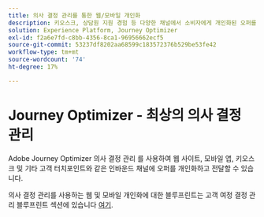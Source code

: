 ```yaml
---
title: 의사 결정 관리를 통한 웹/모바일 개인화
description: 키오스크, 상담원 지원 경험 등 다양한 채널에서 소비자에게 개인화된 오퍼를 제공합니다.
solution: Experience Platform, Journey Optimizer
exl-id: f2a6e7fd-c8bb-4356-8ca1-96956662ecf5
source-git-commit: 53237df8202aa68599c183572376b529be53fe42
workflow-type: tm+mt
source-wordcount: '74'
ht-degree: 17%

---
```


# Journey Optimizer - 최상의 의사 결정 관리

Adobe Journey Optimizer 의사 결정 관리 를 사용하여 웹 사이트, 모바일 앱, 키오스크 및 기타 고객 터치포인트와 같은 인바운드 채널에 오퍼를 개인화하고 전달할 수 있습니다.

의사 결정 관리를 사용하는 웹 및 모바일 개인화에 대한 블루프린트는 고객 여정 결정 관리 블루프린트 섹션에 있습니다 [여기](../customer-journeys/decision_management/decision-management-edge.md).
